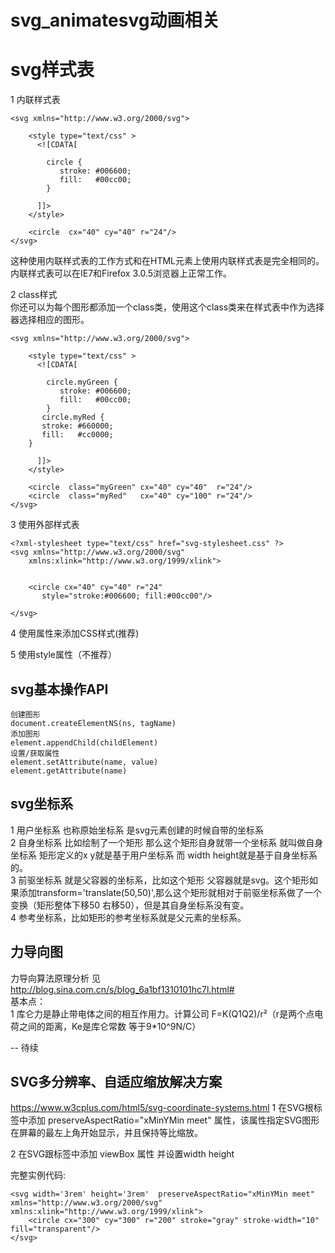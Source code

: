 # svg_animatesvg动画相关

# svg样式表
1 内联样式表  
```
<svg xmlns="http://www.w3.org/2000/svg">
     
    <style type="text/css" >
      <![CDATA[
 
        circle {
           stroke: #006600;
           fill:   #00cc00;
        }
 
      ]]>
    </style>
     
    <circle  cx="40" cy="40" r="24"/>
</svg>  
```
这种使用内联样式表的工作方式和在HTML元素上使用内联样式表是完全相同的。内联样式表可以在IE7和Firefox 3.0.5浏览器上正常工作。  

2 class样式  
你还可以为每个图形都添加一个class类，使用这个class类来在样式表中作为选择器选择相应的图形。  
```
<svg xmlns="http://www.w3.org/2000/svg">
 
    <style type="text/css" >
      <![CDATA[
 
        circle.myGreen {
           stroke: #006600;
           fill:   #00cc00;
        }
       circle.myRed {
       stroke: #660000;
       fill:   #cc0000;
    }
 
      ]]>
    </style>
 
    <circle  class="myGreen" cx="40" cy="40"  r="24"/>
    <circle  class="myRed"   cx="40" cy="100" r="24"/>
</svg> 
```

3 使用外部样式表  
```
<?xml-stylesheet type="text/css" href="svg-stylesheet.css" ?>
<svg xmlns="http://www.w3.org/2000/svg"
    xmlns:xlink="http://www.w3.org/1999/xlink">
 
 
    <circle cx="40" cy="40" r="24"
       style="stroke:#006600; fill:#00cc00"/>
 
</svg>
```

4 使用属性来添加CSS样式(推荐)  
<circle stroke="#000000" fill="#00ff00" />  

5 使用style属性（不推荐）  
<circle style="stroke: #000000; fill:#00ff00;" />  


## svg基本操作API
```
创建图形
document.createElementNS(ns, tagName)
添加图形
element.appendChild(childElement)
设置/获取属性
element.setAttribute(name, value)
element.getAttribute(name)
```
## svg坐标系
1 用户坐标系 也称原始坐标系 是svg元素创建的时候自带的坐标系  
2 自身坐标系 比如绘制了一个矩形 那么这个矩形自身就带一个坐标系 就叫做自身坐标系 矩形定义的x y就是基于用户坐标系 而 width height就是基于自身坐标系的。  
3 前驱坐标系 就是父容器的坐标系，比如这个矩形 父容器就是svg。这个矩形如果添加transform='translate(50,50)',那么这个矩形就相对于前驱坐标系做了一个变换（矩形整体下移50 右移50），但是其自身坐标系没有变。  
4 参考坐标系，比如矩形的参考坐标系就是父元素的坐标系。

## 力导向图
力导向算法原理分析 见 http://blog.sina.com.cn/s/blog_6a1bf1310101hc7l.html#  
基本点：  
1 库仑力是静止带电体之间的相互作用力。计算公司 F=K(Q1Q2)/r²（r是两个点电荷之间的距离，Ke是库仑常数 等于9*10^9N/C）

-- 待续  

## SVG多分辨率、自适应缩放解决方案
https://www.w3cplus.com/html5/svg-coordinate-systems.html
1 在SVG根标签中添加 preserveAspectRatio="xMinYMin meet" 属性，该属性指定SVG图形在屏幕的最左上角开始显示，并且保持等比缩放。  

2 在SVG跟标签中添加 viewBox 属性  并设置width height

完整实例代码:
```
<svg width='3rem' height='3rem'  preserveAspectRatio="xMinYMin meet" xmlns="http://www.w3.org/2000/svg"   xmlns:xlink="http://www.w3.org/1999/xlink">
    <circle cx="300" cy="300" r="200" stroke="gray" stroke-width="10"
fill="transparent"/>
</svg>
```



